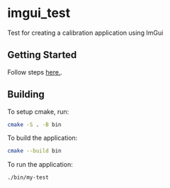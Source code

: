 # imgui_test

Test for creating a calibration application using ImGui
## Getting Started
Follow steps   [here.](https://blog.kortlepel.com/c++/tutorials/2023/03/16/sdl2-imgui-cmake-vcpkg.html).

## Building
To setup cmake, run:
```bash
cmake -S . -B bin
```

To build the application:
```bash
cmake --build bin
```

To run the application:
```bash
./bin/my-test 
```